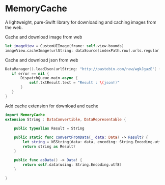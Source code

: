 # MemoryCache
A lightweight, pure-Swift library for downloading and caching images from the web.


Cache and download image from web
```swift
let imageView = CustomUIImage(frame: self.view.bounds)
imageView.cacheImage(urlString: dataSource[indexPath.row].urls.regular)
```

Cache and download json from web 
```swift
DataManager().loadJson(urlString: "http://pastebin.com/raw/wgkJgazE") { (json, link, error) in
   if error == nil {
       DispatchQueue.main.async {
           self.txtResult.text = "Result : \(json!)"
       }
   }
}
```
Add cache extension for download and cache
```swift
import MemoryCache
extension String : DataConvertible, DataRepresentable {
    
    public typealias Result = String

    public static func convertFromData(_ data: Data) -> Result? {
        let string = NSString(data: data, encoding: String.Encoding.utf8.rawValue)
        return string as Result?
    }

    public func asData() -> Data! {
        return self.data(using: String.Encoding.utf8)
    }
    
}
```
